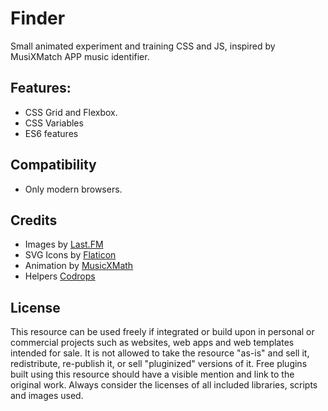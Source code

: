 # Finder
Small animated experiment and training CSS and JS, inspired by MusiXMatch APP music identifier.

## Features:
- CSS Grid and Flexbox.
- CSS Variables
- ES6 features

## Compatibility
- Only modern browsers.

## Credits
- Images by [Last.FM](https://www.last.fm/)
- SVG Icons by [Flaticon](https://www.flaticon.com)
- Animation by [MusicXMath](https://www.musixmatch.com/pt-br)
- Helpers [Codrops](http://www.codrops.com)

## License
This resource can be used freely if integrated or build upon in personal or commercial projects such as websites, web apps and web templates intended for sale. It is not allowed to take the resource "as-is" and sell it, redistribute, re-publish it, or sell "pluginized" versions of it. Free plugins built using this resource should have a visible mention and link to the original work. Always consider the licenses of all included libraries, scripts and images used.